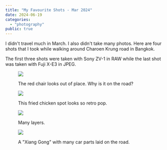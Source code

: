 ```yaml
---
title: "My Favourite Shots - Mar 2024"
date: 2024-06-19
categories:
  - "photography"
public: true
---
```


I didn't travel much in March. I also didn't take many photos. Here are four shots that I took while walking around Charoen Krung road in Bangkok.

<!--more-->

The first three shots were taken with Sony ZV-1 in RAW while the last shot was taken with Fuji X-E3 in JPEG.

<figure>

![](./images/DSC00546.webp)
<figcaption>
The red chair looks out of place. Why is it on the road?
</figcaption>
</figure>

<figure>

![](https://blog.zartre.com/wp-content/uploads/2024/06/DSC00601-819x1024.webp)
<figcaption>
This fried chicken spot looks so retro pop.
</figcaption>
</figure>

<figure>

![](https://blog.zartre.com/wp-content/uploads/2024/06/DSC00606-819x1024.webp)
<figcaption>
Many layers.
</figcaption>
</figure>

<figure>

![](https://blog.zartre.com/wp-content/uploads/2024/06/DSCF2157-1024x682.webp)
<figcaption>
A "Xiang Gong" with many car parts laid on the road.
</figcaption>

</figure>
